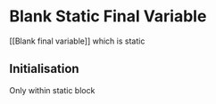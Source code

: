 # Blank Static Final Variable

[[Blank final variable]] which is static

## Initialisation

Only within static block
